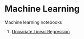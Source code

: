 # Machine Learning
Machine learning notebooks
1. [Univariate Linear Regression](https://github.com/rsc-dev/ml/blob/master/Linear_regression.ipynb)
